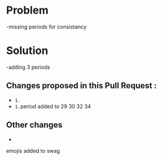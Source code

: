 

# Problem
-missing periods for consistancy
# Solution
-adding 3 periods

## Changes proposed in this Pull Request :
-  `1.`<!-- transform property added to box-item on hover -->
-  `1.`period added to 29 30 32 34

## Other changes
-
emojis added to swag